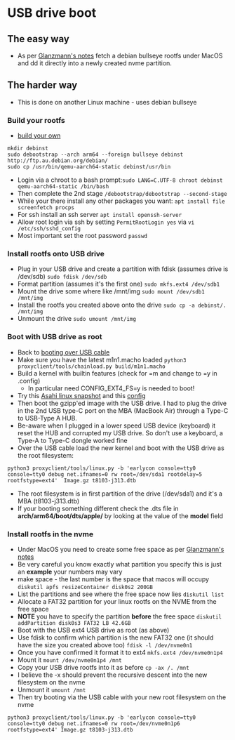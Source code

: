 # USB drive boot
## The easy way
* As per [Glanzmann's notes](https://tg.st/u/asahi.txt) fetch a debian bullseye rootfs under MacOS and dd it directly into a newly created nvme partition. 
## The harder way
 * This is done on another Linux machine - uses debian bullseye
### Build your rootfs
* [build your own](https://www.debian.org/releases/stretch/arm64/apds03.html.en)
```
mkdir debinst
sudo debootstrap --arch arm64 --foreign bullseye debinst http://ftp.au.debian.org/debian/
sudo cp /usr/bin/qemu-aarch64-static debinst/usr/bin
```
  * Login via a chroot to a bash prompt:`sudo LANG=C.UTF-8 chroot debinst qemu-aarch64-static /bin/bash`
  * Then complete the 2nd stage `/debootstrap/debootstrap --second-stage`
  * While your there install any other packages you want: `apt install file screenfetch procps`
  * For ssh install an ssh server `apt install openssh-server`
  * Allow root login via ssh by setting `PermitRootLogin yes` via `vi /etc/ssh/sshd_config`
  * Most important set the root password `passwd`
### Install rootfs onto USB drive
  * Plug in your USB drive and create a partition with fdisk (assumes drive is /dev/sdb) `sudo fdisk /dev/sdb`
  * Format partition (assumes it's the first one) `sudo mkfs.ext4 /dev/sdb1`
  * Mount the drive some where like /mnt/img `sudo mount /dev/sdb1 /mnt/img`
  * Install the rootfs you created above onto the drive `sudo cp -a debinst/. /mnt/img`
  * Unmount the drive `sudo umount /mnt/img`
### Boot with USB drive as root
  * Back to [booting over USB cable](https://github.com/AsahiLinux/docs/wiki/SW%3ALinux#running-linux-via-usb-cable)
  * Make sure you have the latest m1n1.macho loaded `python3 proxyclient/tools/chainload.py build/m1n1.macho`
  * Build a kernel with builtin features (check for =m and change to =y in .config)
    * In particular need CONFIG_EXT4_FS=y is needed to boot!
  * Try this [Asahi linux snapshot](https://github.com/amworsley/AsahiLinux/tree/asahi-kbd) and this [config](https://raw.githubusercontent.com/amworsley/asahi-wiki/main/images/config-keyboard+nvme)
  * Then boot the gzipp'ed image with the USB drive. I had to plug the drive in the 2nd USB type-C port on the MBA (MacBook Air) through a Type-C to USB-Type A HUB. 
  * Be-aware when I plugged in a lower speed USB device (keyboard) it reset the HUB and corrupted my USB drive. So don't use a keyboard, a Type-A to Type-C dongle worked fine
  * Over the USB cable load the new kernel and boot with the USB drive as the root filesystem:
```
python3 proxyclient/tools/linux.py -b 'earlycon console=tty0  console=tty0 debug net.ifnames=0 rw root=/dev/sda1 rootdelay=5 rootfstype=ext4'  Image.gz t8103-j313.dtb
```
  * The root filesystem is in first partition of the drive (/dev/sda1) and it's a MBA (t8103-j313.dtb)
  * If your booting something different check the .dts file in **arch/arm64/boot/dts/apple/** by looking at the value of the **model** field
### Install rootfs in the nvme
 * Under MacOS you need to create some free space as per [Glanzmann's notes](https://tg.st/u/asahi.txt) 
 * Be very careful you know exactly what partition you specify this is just an  **example** your numbers may vary
 * make space - the last number is the space that macos will occupy `diskutil apfs resizeContainer disk0s2 200GB`
 * List the partitions and see where the free space now lies `diskutil list`
 * Allocate a FAT32 partition for your linux rootfs on the NVME from the free space
 * **NOTE** you have to specify the partition **before** the free space `diskutil addPartition disk0s3 FAT32 LB 42.6GB`
 * Boot with the USB ext4 USB drive as root (as above)
 * Use fdisk to confirm which partition is the new FAT32 one (it should have the size you created above too) `fdisk -l /dev/nvme0n1`
 * Once you have confirmed it format it to ext4 `mkfs.ext4 /dev/nvme0n1p4`
 * Mount it `mount /dev/nvme0n1p4 /mnt`
 * Copy your USB drive rootfs into it as before `cp -ax /. /mnt`
 * I believe the -x should prevent the recursive descent into the new filesystem on the nvme
 * Unmount it `umount /mnt`
 * Then try booting via the USB cable with your new root filesystem on the nvme
```
python3 proxyclient/tools/linux.py -b 'earlycon console=tty0  console=tty0 debug net.ifnames=0 rw root=/dev/nvme0n1p6 rootfstype=ext4' Image.gz t8103-j313.dtb